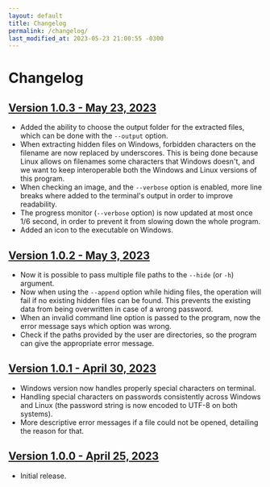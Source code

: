 ```yaml
---
layout: default
title: Changelog
permalink: /changelog/
last_modified_at: 2023-05-23 21:00:55 -0300
---
```


# Changelog

## [Version 1.0.3 - May 23, 2023](https://github.com/tbpaolini/imgconceal/releases/tag/v1.0.3)
- Added the ability to choose the output folder for the extracted files, which can be done with the `--output` option.
- When extracting hidden files on Windows, forbidden characters on the filename are now replaced by underscores. This is being done because Linux allows on filenames some characters that Windows doesn't, and we want to keep interoperable both the Windows and Linux versions of this program.
- When checking an image, and the `--verbose` option is enabled, more line breaks where added to the terminal's output in order to improve readability.
- The progress monitor (`--verbose` option) is now updated at most once 1/6 second, in order to prevent it from slowing down the whole program.
- Added an icon to the executable on Windows.

## [Version 1.0.2 - May 3, 2023](https://github.com/tbpaolini/imgconceal/releases/tag/v1.0.2)
- Now it is possible to pass multiple file paths to the `--hide` (or `-h`) argument.
- Now when using the `--append` option while hiding files, the operation will fail if no existing hidden files can be found. This prevents the existing data from being overwritten in case of a wrong password.
- When an invalid command line option is passed to the program, now the error message says which option was wrong.
- Check if the paths provided by the user are directories, so the program can give the appropriate error message.

## [Version 1.0.1 - April 30, 2023](https://github.com/tbpaolini/imgconceal/releases/tag/v1.0.1)
- Windows version now handles properly special characters on terminal.
- Handling special characters on passwords consistently across Windows and Linux (the password string is now encoded to UTF-8 on both systems).
- More descriptive error messages if a file could not be opened, detailing the reason for that.

## [Version 1.0.0 - April 25, 2023](https://github.com/tbpaolini/imgconceal/releases/tag/v1.0.0)
- Initial release.